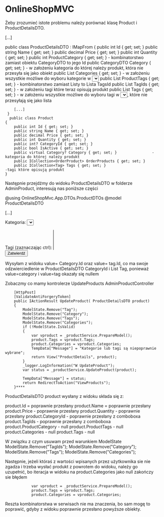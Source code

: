 # OnlineShopMVC

Żeby zrozumieć istote problemu należy porównać klasę Product i ProductDetailsDTO.


 [...]



 
 public class ProductDetailsDTO : IMapFrom<Product>
    {
        public int Id { get; set; }
        public string Name { get; set; }
        public decimal Price { get; set; }
        public int Quantity { get; set; }
        public int ProductCategory { get; set; }   - kombinatorstwo zamiast obiektu CategoryDTO to jego Id 
        public CategoryDTO Category { get; set; }  - w założeniu kategoria do której należy produkt, która nie przesyła się jako obiekt
        public List<CategoryDTO> Categories { get; set; } - w założeniu wszystkie możliwe do wyboru kategorie w <select></select>
        public List<int> ProductTags { get; set; }  - kombinatorstwo zamiast Listy<TagDTO> to Lista<int> TagsId 
        public List<TagDTO> TagIds { get; set; }   - w założeniu tagi które teraz opisują produkt 
        public List<TagDTO> Tags { get; set; }  - w założeniu wszystkie możliwe do wyboru tagi w <select></select>, które nie przesyłają się jako lista

        [...]
     }
      public class Product
    {
        public int Id { get; set; }
        public string Name { get; set; }
        public decimal Price { get; set; }
        public int Quantity { get; set; }
        public int? CategoryId { get; set; }
        public bool IsActive { get; set; }
        public virtual Category? Category { get; set; }                -kategoria do której należy produkt
        public ICollection<OrderProduct> OrderProducts { get; set; }
        public ICollection<Tag> Tags { get; set; }                               -tagi które opisują produkt
    }

Następnie przejdźmy do widoku ProductDetailsDTO w folderze AdminProduct, interesują nas poniższe części

@using OnlineShopMvc.App.DTOs.ProductDTOs
@model ProductDetailsDTO

[...]

<label for="category">Kategoria:</label>
       <select id="category" asp-for="ProductCategory">
            @foreach (var category in Model.Categories)
            {
                  <option value="@category.Id" selected="@(category.Id == Model.ProductCategory ? "selected" : null)">@category.Name</option>
            }
       </select>
        </div>
        <div>
            <label for="productTags">Tagi (zaznaczając ctrl):</label>
        <select asp-for="ProductTags" multiple>
            @foreach (var tag in Model.Tags)
            {
                <option value="@tag.Id" selected="@(Model.ProductTags.Any(t => t == tag.Id) ? "selected" : null)">@tag.Name</option>
            }
        </select>
        </div>
        <button type="submit">Zatwierdź</button>

Wysyłam z widoku value= Category.Id oraz value= tag.Id, co ma swoje odzwierciedlenie w ProductDetailsDTO CategoryId i List<int> Tag,
ponieważ value=category i value=tag okazały się nullem

Zobaczmy co mamy kontrolerze UpdateProducts AdminProductController

        [HttpPost]
        [ValidateAntiForgeryToken]
        public IActionResult UpdateProduct( ProductDetailsDTO product)
        {
            ModelState.Remove("Tag");
            ModelState.Remove("Category");
            ModelState.Remove("Tags");
            ModelState.Remove("Categories");
            if (!ModelState.IsValid)
            {
                var vproduct = _productService.PrepareModel();
                product.Tags = vproduct.Tags;
                product.Categories = vproduct.Categories;
                TempData["Message"] = "Kategorie lub tagi są niepoprawnie wybrane";
                return View("ProductDetails", product);
            }
            _logger.LogInformation("W UpdateProduct");
            var status = _productService.UpdateProduct(product);
       
            TempData["Message"] = status;
            return RedirectToAction("ViewProducts");
        }****

ProductDetailsDTO product wysłany z widoku składa się z:

product.Id = poprawnie przesłany
product.Name = poprawnie przesłany
product.Price - poprawnie przesłany 
product.Quantity - poprawnie przesłany
product.CategoryId - poprawnie przesłany z comboboxa
product.TagIds - poprawnie przesłany z comboboxa
product.ProductCategory - null
product.ProductTags - null
product.Categories - null
product.Tags - null

W związku z czym usuwam przed warunkiem ModelState 
            ModelState.Remove("TagIds");
            ModelState.Remove("Category");
            ModelState.Remove("Tags");
            ModelState.Remove("Categories");

Następnie, jeżeli któraś z wartości wpisanych przez użytkownika sie nie zgadza i trzeba wysłać produkt z powrotem do widoku, należy go uzupełnić,
bo iteracja w widoku na product.Categories jako null zakończy sie błędem
   
                var vproduct = _productService.PrepareModel();
                product.Tags = vproduct.Tags;
                product.Categories = vproduct.Categories;

Reszta kombinatorstwa w serwisach nie ma znaczenia, bo sam mogę to poprawić, gdyby z widoku poprawnie przesłano powyższe obiekty.
